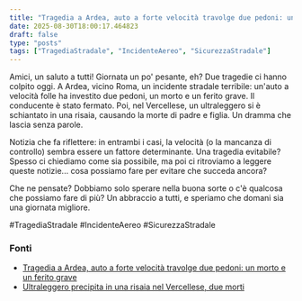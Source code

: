 ```yaml
---
title: "Tragedia a Ardea, auto a forte velocità travolge due pedoni: un morto e un ferito grave"
date: 2025-08-30T18:00:17.464823
draft: false
type: "posts"
tags: ["TragediaStradale", "IncidenteAereo", "SicurezzaStradale"]
---
```


Amici, un saluto a tutti!  Giornata un po' pesante, eh? Due tragedie ci hanno colpito oggi.  A Ardea, vicino Roma, un incidente stradale terribile: un'auto a velocità folle ha investito due pedoni, un morto e un ferito grave.  Il conducente è stato fermato.  Poi, nel Vercellese, un ultraleggero si è schiantato in una risaia, causando la morte di padre e figlia.  Un dramma che lascia senza parole.

Notizia che fa riflettere: in entrambi i casi, la velocità (o la mancanza di controllo) sembra essere un fattore determinante.  Una tragedia evitabile?  Spesso ci chiediamo come sia possibile, ma poi ci ritroviamo a leggere queste notizie... cosa possiamo fare per evitare che succeda ancora?


Che ne pensate?  Dobbiamo solo sperare nella buona sorte o c'è qualcosa che possiamo fare di più?  Un abbraccio a tutti, e speriamo che domani sia una giornata migliore.

#TragediaStradale #IncidenteAereo #SicurezzaStradale


### Fonti
- [Tragedia a Ardea, auto a forte velocità travolge due pedoni: un morto e un ferito grave](https://roma.repubblica.it/cronaca/2025/08/30/news/ardea_auto_velocita_investe_pedoni_morto_ferito-424816564/)
- [Ultraleggero precipita in una risaia nel Vercellese, due morti](https://torino.repubblica.it/cronaca/2025/08/30/news/ultraleggero_precipita_in_una_risaia_nel_vercellese_morto_il_pilota-424816405/)

